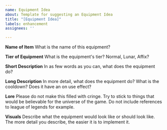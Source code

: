 ```yaml
---
name: Equipment Idea
about: Template for suggesting an Equipment Idea
title: "[Equipment Idea]"
labels: enhancement
assignees: ''

---
```


**Name of Item**
What is the name of this equipment?

**Tier of Equipment**
What is the equipment's tier? Normal, Lunar, Affix?

**Short Description**
In as few words as you can, what does the equipment do?

**Long Description**
In more detail, what does the equipment do? What is the cooldown? Does it have an on use effect?

**Lore**
Please do not make this filled with cringe. Try to stick to things that would be believable for the universe of the game. Do not include references to league of legends for example.

**Visuals**
Describe what the equipment would look like or should look like. The more detail you describe, the easier it is to implement it.
